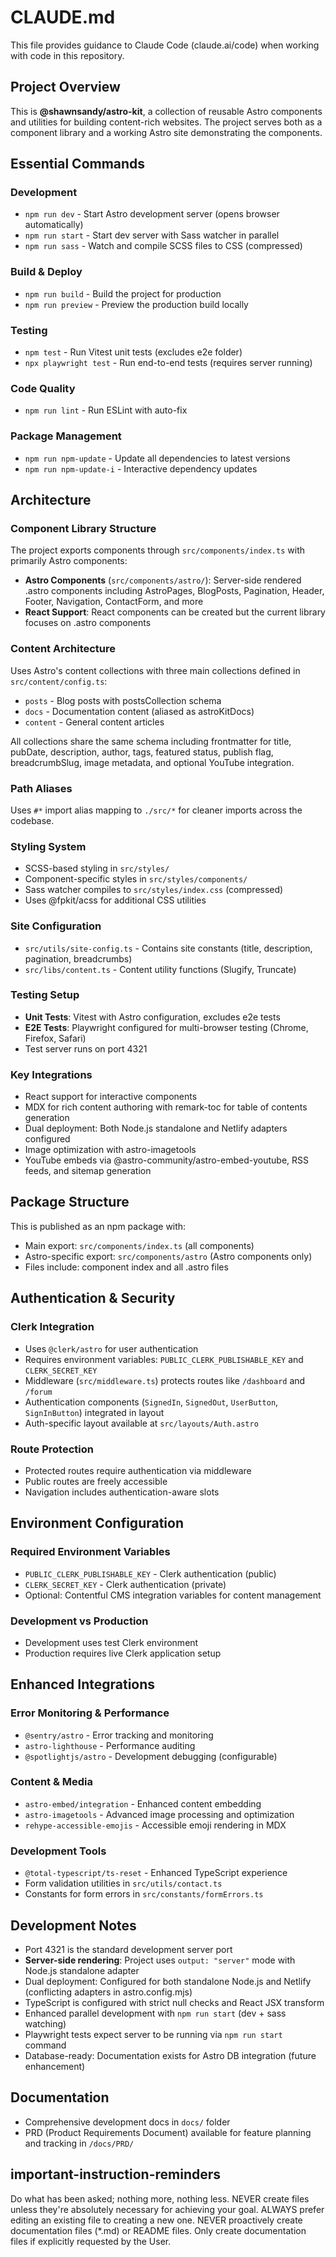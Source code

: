 # CLAUDE.md

This file provides guidance to Claude Code (claude.ai/code) when working with code in this repository.

## Project Overview

This is **@shawnsandy/astro-kit**, a collection of reusable Astro components and utilities for building content-rich websites. The project serves both as a component library and a working Astro site demonstrating the components.

## Essential Commands

### Development

- `npm run dev` - Start Astro development server (opens browser automatically)
- `npm run start` - Start dev server with Sass watcher in parallel
- `npm run sass` - Watch and compile SCSS files to CSS (compressed)

### Build & Deploy

- `npm run build` - Build the project for production
- `npm run preview` - Preview the production build locally

### Testing

- `npm test` - Run Vitest unit tests (excludes e2e folder)
- `npx playwright test` - Run end-to-end tests (requires server running)

### Code Quality

- `npm run lint` - Run ESLint with auto-fix

### Package Management

- `npm run npm-update` - Update all dependencies to latest versions
- `npm run npm-update-i` - Interactive dependency updates

## Architecture

### Component Library Structure

The project exports components through `src/components/index.ts` with primarily Astro components:

- **Astro Components** (`src/components/astro/`): Server-side rendered .astro components including AstroPages, BlogPosts, Pagination, Header, Footer, Navigation, ContactForm, and more
- **React Support**: React components can be created but the current library focuses on .astro components

### Content Architecture

Uses Astro's content collections with three main collections defined in `src/content/config.ts`:

- `posts` - Blog posts with postsCollection schema
- `docs` - Documentation content (aliased as astroKitDocs)  
- `content` - General content articles

All collections share the same schema including frontmatter for title, pubDate, description, author, tags, featured status, publish flag, breadcrumbSlug, image metadata, and optional YouTube integration.

### Path Aliases

Uses `#*` import alias mapping to `./src/*` for cleaner imports across the codebase.

### Styling System

- SCSS-based styling in `src/styles/`
- Component-specific styles in `src/styles/components/`
- Sass watcher compiles to `src/styles/index.css` (compressed)
- Uses @fpkit/acss for additional CSS utilities

### Site Configuration

- `src/utils/site-config.ts` - Contains site constants (title, description, pagination, breadcrumbs)
- `src/libs/content.ts` - Content utility functions (Slugify, Truncate)

### Testing Setup

- **Unit Tests**: Vitest with Astro configuration, excludes e2e tests
- **E2E Tests**: Playwright configured for multi-browser testing (Chrome, Firefox, Safari)
- Test server runs on port 4321

### Key Integrations

- React support for interactive components
- MDX for rich content authoring with remark-toc for table of contents generation
- Dual deployment: Both Node.js standalone and Netlify adapters configured
- Image optimization with astro-imagetools
- YouTube embeds via @astro-community/astro-embed-youtube, RSS feeds, and sitemap generation

## Package Structure

This is published as an npm package with:

- Main export: `src/components/index.ts` (all components)
- Astro-specific export: `src/components/astro` (Astro components only)
- Files include: component index and all .astro files

## Authentication & Security

### Clerk Integration

- Uses `@clerk/astro` for user authentication
- Requires environment variables: `PUBLIC_CLERK_PUBLISHABLE_KEY` and `CLERK_SECRET_KEY`
- Middleware (`src/middleware.ts`) protects routes like `/dashboard` and `/forum`
- Authentication components (`SignedIn`, `SignedOut`, `UserButton`, `SignInButton`) integrated in layout
- Auth-specific layout available at `src/layouts/Auth.astro`

### Route Protection

- Protected routes require authentication via middleware
- Public routes are freely accessible
- Navigation includes authentication-aware slots

## Environment Configuration

### Required Environment Variables

- `PUBLIC_CLERK_PUBLISHABLE_KEY` - Clerk authentication (public)
- `CLERK_SECRET_KEY` - Clerk authentication (private)
- Optional: Contentful CMS integration variables for content management

### Development vs Production

- Development uses test Clerk environment
- Production requires live Clerk application setup

## Enhanced Integrations

### Error Monitoring & Performance

- `@sentry/astro` - Error tracking and monitoring
- `astro-lighthouse` - Performance auditing
- `@spotlightjs/astro` - Development debugging (configurable)

### Content & Media

- `astro-embed/integration` - Enhanced content embedding
- `astro-imagetools` - Advanced image processing and optimization
- `rehype-accessible-emojis` - Accessible emoji rendering in MDX

### Development Tools

- `@total-typescript/ts-reset` - Enhanced TypeScript experience
- Form validation utilities in `src/utils/contact.ts`
- Constants for form errors in `src/constants/formErrors.ts`

## Development Notes

- Port 4321 is the standard development server port
- **Server-side rendering**: Project uses `output: "server"` mode with Node.js standalone adapter
- Dual deployment: Configured for both standalone Node.js and Netlify (conflicting adapters in astro.config.mjs)
- TypeScript is configured with strict null checks and React JSX transform
- Enhanced parallel development with `npm run start` (dev + sass watching)
- Playwright tests expect server to be running via `npm run start` command
- Database-ready: Documentation exists for Astro DB integration (future enhancement)

## Documentation

- Comprehensive development docs in `docs/` folder
- PRD (Product Requirements Document) available for feature planning and tracking in `/docs/PRD/`

## important-instruction-reminders

Do what has been asked; nothing more, nothing less.
NEVER create files unless they're absolutely necessary for achieving your goal.
ALWAYS prefer editing an existing file to creating a new one.
NEVER proactively create documentation files (*.md) or README files. Only create documentation files if explicitly requested by the User.
